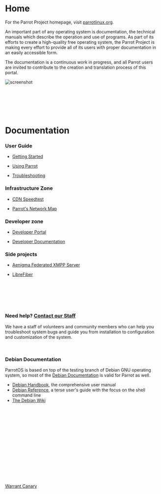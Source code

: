 
# Home

For the Parrot Project homepage, visit [parrotlinux.org](https://parrotlinux.org).

An important part of any operating system is documentation, the technical manuals which describe the operation and use of programs. As part of its efforts to create a high-quality free operating system, the Parrot Project is making every effort to provide all of its users with proper documentation in an easily accessible form.

The documentation is a continuous work in progress, and all Parrot users are invited to contribute to the creation and translation process of this portal.


![screenshot](https://docs.parrotlinux.org/img/screenshot.png)

&nbsp;


&nbsp;


&nbsp;


# Documentation

### User Guide

- [Getting Started](getting-started/start.md)

- [Using Parrot](info/start.md)

- [Troubleshooting](trbl/start.md)

### Infrastructure Zone

- [CDN Speedtest](https://deb.parrot.sh/speedtest)

- [Parrot's Network Map](weathermap.md)

### Developer zone

- [Developer Portal](https://nest.parrotsec.org)

- [Developer Documentation](dev/index.md)

### Side projects

- [Aenigma Federated XMPP Server](https://github.com/openspace42/aenigma)

- [LibreFiber](https://github.com/openspace42/LibreFibre)



&nbsp;


&nbsp;


&nbsp;


### Need help? [Contact our Staff](https://community.parrotsec.org/c/support/)

We have a staff of volunteers and community members who can help you
troubleshoot system bugs and guide you from installation to configuration 
and customization of the system.


&nbsp;


### Debian Documentation

ParrotOS is based on top of the testing branch of Debian GNU operating system, so most of the [Debian Documentation](https://www.debian.org/doc) is valid for Parrot as well.

 * [Debian Handbook](https://www.debian.org/doc/manuals/debian-handbook/), the comprehensive user manual
 * [Debian Reference](https://www.debian.org/doc/manuals/debian-reference/), a terse user's guide with the focus on the shell command line
 * [The Debian Wiki](https://wiki.debian.org/)

 &nbsp;

 &nbsp;

 &nbsp;

 &nbsp;

 &nbsp;

 &nbsp;

 &nbsp;

 &nbsp;

[Warrant Canary](legal/warrant-canary)
